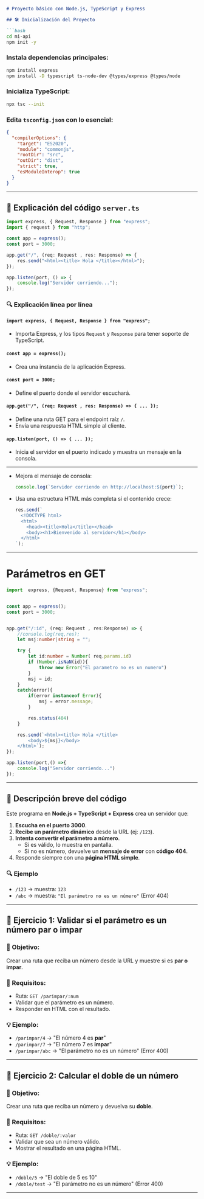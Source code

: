 ```markdown
# Proyecto básico con Node.js, TypeScript y Express

## 🛠️ Inicialización del Proyecto

```bash
cd mi-api
npm init -y
```

### Instala dependencias principales:

```bash
npm install express
npm install -D typescript ts-node-dev @types/express @types/node
```

### Inicializa TypeScript:

```bash
npx tsc --init
```

### Edita `tsconfig.json` con lo esencial:

```json
{
  "compilerOptions": {
    "target": "ES2020",
    "module": "commonjs",
    "rootDir": "src",
    "outDir": "dist",
    "strict": true,
    "esModuleInterop": true
  }
}
```

---

## 📄 Explicación del código `server.ts`

```ts
import express, { Request, Response } from "express";
import { request } from "http";

const app = express();
const port = 3000;

app.get("/", (req: Request , res: Response) => {
    res.send("<html><title> Hola </title></html>");
});

app.listen(port, () => {
    console.log("Servidor corriendo...");
});
```

### 🔍 Explicación línea por línea

#### `import express, { Request, Response } from "express";`

- Importa Express, y los tipos `Request` y `Response` para tener soporte de TypeScript.

#### `const app = express();`

- Crea una instancia de la aplicación Express.

#### `const port = 3000;`

- Define el puerto donde el servidor escuchará.

#### `app.get("/", (req: Request , res: Response) => { ... });`

- Define una ruta GET para el endpoint raíz `/`.
- Envía una respuesta HTML simple al cliente.

#### `app.listen(port, () => { ... });`

- Inicia el servidor en el puerto indicado y muestra un mensaje en la consola.

---

- Mejora el mensaje de consola:
  
  ```ts
  console.log(`Servidor corriendo en http://localhost:${port}`);
  ```
- Usa una estructura HTML más completa si el contenido crece:
  
  ```ts
  res.send(`
    <!DOCTYPE html>
    <html>
      <head><title>Hola</title></head>
      <body><h1>Bienvenido al servidor</h1></body>
    </html>
  `);
  ```

---

# Parámetros en GET

```typescript
import  express, {Request, Response} from "express";


const app = express();
const port = 3000;


app.get("/:id", (req: Request , res:Response) => {
    //console.log(req,res);
    let msj:number|string = "";

    try {
        let id:number = Number( req.params.id)
        if (Number.isNaN(id)){
            throw new Error("El parametro no es un numero")
        }
        msj = id;
    }
    catch(error){
        if(error instanceof Error){
            msj = error.message;
        }

        res.status(404)
    }

    res.send(`<html><title> Hola </title>
        <body>${msj}</body>
    </html>`);
});

app.listen(port,() =>{
    console.log("Servidor corriendo...")
});
```
---

## 📝 Descripción breve del código

Este programa en **Node.js + TypeScript + Express** crea un servidor que:

1. **Escucha en el puerto 3000**.
2. **Recibe un parámetro dinámico** desde la URL (ej: `/123`).
3. **Intenta convertir el parámetro a número**.
   - Si es válido, lo muestra en pantalla.
   - Si no es número, devuelve un **mensaje de error** con **código 404**.
4. Responde siempre con una **página HTML simple**.

### 🔍 Ejemplo

- `/123` → muestra: `123`
- `/abc` → muestra: `"El parámetro no es un número"` (Error 404)

---


## 🧪 Ejercicio 1: Validar si el parámetro es un número par o impar

### 🎯 Objetivo:
Crear una ruta que reciba un número desde la URL y muestre si es **par o impar**.

### 🧱 Requisitos:
- Ruta: `GET /parimpar/:num`
- Validar que el parámetro es un número.
- Responder en HTML con el resultado.

### 💡 Ejemplo:
- `/parimpar/4` → "El número 4 es **par**"
- `/parimpar/7` → "El número 7 es **impar**"
- `/parimpar/abc` → "El parámetro no es un número" (Error 400)

---

## 🧪 Ejercicio 2: Calcular el doble de un número

### 🎯 Objetivo:
Crear una ruta que reciba un número y devuelva su **doble**.

### 🧱 Requisitos:
- Ruta: `GET /doble/:valor`
- Validar que sea un número válido.
- Mostrar el resultado en una página HTML.

### 💡 Ejemplo:
- `/doble/5` → "El doble de 5 es 10"
- `/doble/test` → "El parámetro no es un número" (Error 400)

---
